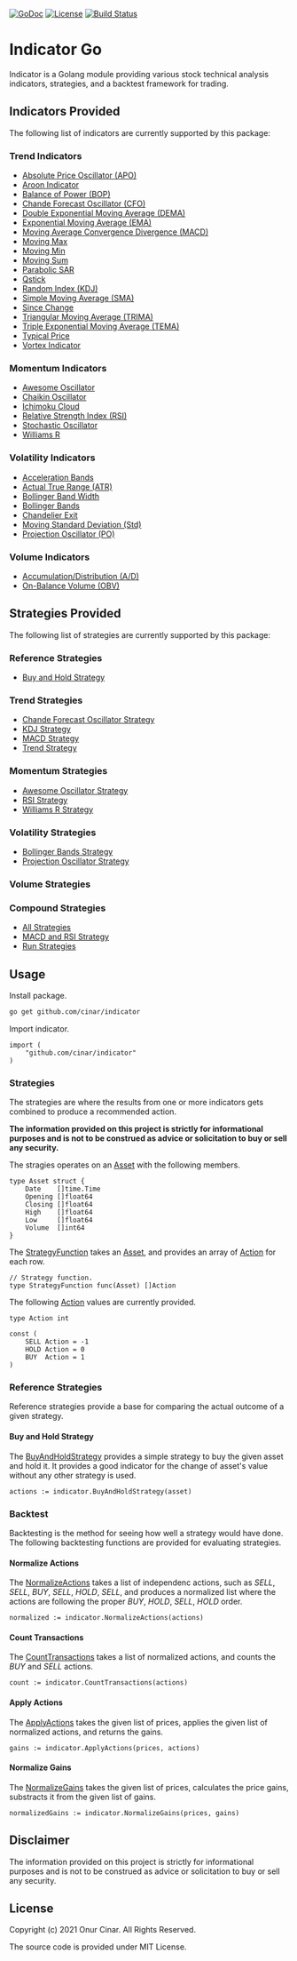 [![GoDoc](https://godoc.org/github.com/cinar/indicator?status.svg)](https://godoc.org/github.com/cinar/indicator)
[![License](https://img.shields.io/badge/License-MIT-blue.svg)](https://opensource.org/licenses/MIT)
[![Build Status](https://travis-ci.com/cinar/indicator.svg?branch=master)](https://travis-ci.com/cinar/indicator)

# Indicator Go

Indicator is a Golang module providing various stock technical analysis indicators, strategies, and a backtest framework for trading.

## Indicators Provided

The following list of indicators are currently supported by this package:

### Trend Indicators

- [Absolute Price Oscillator (APO)](trend_indicators.md#absolute-price-oscillator-apo)
- [Aroon Indicator](trend_indicators.md#aroon-indicator)
- [Balance of Power (BOP)](trend_indicators.md#balance-of-power-bop)
- [Chande Forecast Oscillator (CFO)](trend_indicators.md#chande-forecast-oscillator-cfo)
- [Double Exponential Moving Average (DEMA)](trend_indicators.md#double-exponential-moving-average-dema)
- [Exponential Moving Average (EMA)](trend_indicators.md#exponential-moving-average-ema)
- [Moving Average Convergence Divergence (MACD)](trend_indicators.md#moving-average-convergence-divergence-macd)
- [Moving Max](trend_indicators.md#moving-max)
- [Moving Min](trend_indicators.md#moving-min)
- [Moving Sum](trend_indicators.md#moving-sum)
- [Parabolic SAR](trend_indicators.md#parabolic-sar)
- [Qstick](trend_indicators.md#qstick)
- [Random Index (KDJ)](trend_indicators.md#random-index-kdj)
- [Simple Moving Average (SMA)](trend_indicators.md#simple-moving-average-sma)
- [Since Change](trend_indicators.md#since-change)
- [Triangular Moving Average (TRIMA)](trend_indicators.md#triangular-moving-average-trima)
- [Triple Exponential Moving Average (TEMA)](trend_indicators.md#triple-exponential-moving-average-tema)
- [Typical Price](trend_indicators.md#typical-price)
- [Vortex Indicator](trend_indicators.md#vortex-indicator)

### Momentum Indicators

- [Awesome Oscillator](momentum_indicators.md#awesome-oscillator)
- [Chaikin Oscillator](momentum_indicators.md#chaikin-oscillator)
- [Ichimoku Cloud](momentum_indicators.md#ichimoku-cloud)
- [Relative Strength Index (RSI)](momentum_indicators.md#relative-strength-index-rsi)
- [Stochastic Oscillator](momentum_indicators.md#stochastic-oscillator)
- [Williams R](momentum_indicators.md#williams-r)

### Volatility Indicators

- [Acceleration Bands](volatility_indicators.md#acceleration-bands)
- [Actual True Range (ATR)](volatility_indicators.md#actual-true-range-atr)
- [Bollinger Band Width](volatility_indicators.md#bollinger-band-width)
- [Bollinger Bands](volatility_indicators.md#bollinger-bands)
- [Chandelier Exit](volatility_indicators.md#chandelier-exit)
- [Moving Standard Deviation (Std)](volatility_indicators.md#moving-standard-deviation-std)
- [Projection Oscillator (PO)](volatility_indicators.md#projection-oscillator-po)

### Volume Indicators

- [Accumulation/Distribution (A/D)](volume_indicators.md#accumulationdistribution-ad)
- [On-Balance Volume (OBV)](volume_indicators.md#on-balance-volume-obv)

## Strategies Provided

The following list of strategies are currently supported by this package:

### Reference Strategies

- [Buy and Hold Strategy](#buy-and-hold-strategy)

### Trend Strategies

- [Chande Forecast Oscillator Strategy](trend_strategies.md#chande-forecast-oscillator-strategy)
- [KDJ Strategy](trend_strategies.md#kdj-strategy)
- [MACD Strategy](trend_strategies.md#macd-strategy)
- [Trend Strategy](trend_strategies.md#trend-strategy)

### Momentum Strategies

- [Awesome Oscillator Strategy](momentum_strategies.md#awesome-oscillator-strategy)
- [RSI Strategy](momentum_strategies.md#rsi-strategy)
- [Williams R Strategy](momentum_strategies.md#williams-r-strategy)

### Volatility Strategies

- [Bollinger Bands Strategy](volatility_strategies.md#bollinger-bands-strategy)
- [Projection Oscillator Strategy](volatility_strategies.md#projection-oscillator-strategy)

### Volume Strategies

### Compound Strategies

- [All Strategies](compound_strategies.md#all-strategies)
- [MACD and RSI Strategy](compound_strategies.md#macd-and-rsi-strategy)
- [Run Strategies](compound_strategies.md#run-strategies)

## Usage

Install package.

```bash
go get github.com/cinar/indicator
```

Import indicator.

```Golang
import (
    "github.com/cinar/indicator"
)
```

### Strategies

The strategies are where the results from one or more indicators gets combined to produce a recommended action.

**The information provided on this project is strictly for informational purposes and is not to be construed as advice or solicitation to buy or sell any security.**

The stragies operates on an [Asset](https://pkg.go.dev/github.com/cinar/indicator#Asset) with the following members.

```golang
type Asset struct {
	Date    []time.Time
	Opening []float64
	Closing []float64
	High    []float64
	Low     []float64
	Volume  []int64
}
```

The [StrategyFunction](https://pkg.go.dev/github.com/cinar/indicator#StrategyFunction) takes an [Asset](https://pkg.go.dev/github.com/cinar/indicator#Asset), and provides an array of [Action](https://pkg.go.dev/github.com/cinar/indicator#Action) for each row.

```golang
// Strategy function.
type StrategyFunction func(Asset) []Action
```

The following [Action](https://pkg.go.dev/github.com/cinar/indicator#Action) values are currently provided.

```golang
type Action int

const (
	SELL Action = -1
	HOLD Action = 0
	BUY  Action = 1
)
```

### Reference Strategies

Reference strategies provide a base for comparing the actual outcome of a given strategy.

#### Buy and Hold Strategy

The [BuyAndHoldStrategy](https://pkg.go.dev/github.com/cinar/indicator#BuyAndHoldStrategy) provides a simple strategy to buy the given asset and hold it. It provides a good indicator for the change of asset's value without any other strategy is used.

```golang
actions := indicator.BuyAndHoldStrategy(asset)
```

### Backtest

Backtesting is the method for seeing how well a strategy would have done. The following backtesting functions are provided for evaluating strategies.

#### Normalize Actions

The [NormalizeActions](https://pkg.go.dev/github.com/cinar/indicator#NormalizeActions) takes a list of independenc actions, such as _SELL_, _SELL_, _BUY_, _SELL_, _HOLD_, _SELL_, and produces a normalized list where the actions are following the proper _BUY_, _HOLD_, _SELL_, _HOLD_ order.

```golang
normalized := indicator.NormalizeActions(actions)
```

#### Count Transactions

The [CountTransactions](https://pkg.go.dev/github.com/cinar/indicator#CountTransactions) takes a list of normalized actions, and counts the _BUY_ and _SELL_ actions.

```golang
count := indicator.CountTransactions(actions)
```

#### Apply Actions

The [ApplyActions](https://pkg.go.dev/github.com/cinar/indicator#ApplyActions) takes the given list of prices, applies the given list of normalized actions, and returns the gains.

```golang
gains := indicator.ApplyActions(prices, actions)
```

#### Normalize Gains

The [NormalizeGains](https://pkg.go.dev/github.com/cinar/indicator#NormalizeGains) takes the given list of prices, calculates the price gains, substracts it from the given list of gains.

```golang
normalizedGains := indicator.NormalizeGains(prices, gains)
```

## Disclaimer

The information provided on this project is strictly for informational purposes and is not to be construed as advice or solicitation to buy or sell any security.

## License

Copyright (c) 2021 Onur Cinar. All Rights Reserved.

The source code is provided under MIT License.
